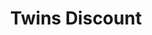 ---
title: "Twins Discount"
url: /amarillo/twins-discount-south-grand-street/
shop: variety store
---